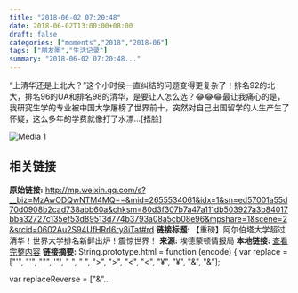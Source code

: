 ```yaml
---
title: "2018-06-02 07:20:48"
date: 2018-06-02T13:00:00+08:00
draft: false
categories: ["moments","2018","2018-06"]
tags: ["朋友圈","生活记录"]
summary: "2018-06-02 07:20:48..."
---
```


“上清华还是上北大？”这个小时侯一直纠结的问题变得更复杂了！排名92的北大，排名96的UA和排名98的清华，是要让人怎么选？😂😂😂最让我痛心的是，我研究生学的专业被中国大学屠榜了世界前十，突然对自己出国留学的人生产生了怀疑，这么多年的学费就像打了水漂…[捂脸]

![Media 1](/Moments/photos/2018-06-02/201806020720480.jpg)

## 相关链接

**原始链接:** http://mp.weixin.qq.com/s?__biz=MzAwODQwNTM4MQ==&mid=2655534061&idx=1&sn=ed57001a55d70d0908b2cad738abb60a&chksm=80d3f307b7a47a111db503927a3b84017bba32727c135ef53d89513d774b3793a08a5cb08e96&mpshare=1&scene=2&srcid=0602Au2S94UfHRrI6ry8iTat#rd
**链接标题:** 【重磅】阿尔伯塔大学超过清华！世界大学排名新鲜出炉！震惊世界！
**来源:** 埃德蒙顿情报局
**本地链接:** [查看完整内容](/link_content/2018/06/2018-06-02-3/link_content/)
**链接摘要:** String.prototype.html = function (encode) {
  var replace = ["&#39;", "'", "&quot;", '"', "&nbsp;", " ", "&gt;", ">", "&lt;", "<", "&yen;", "¥", "&amp;", "&"];
 
 
 
 
 
  
  var replaceReverse = ["&"...

